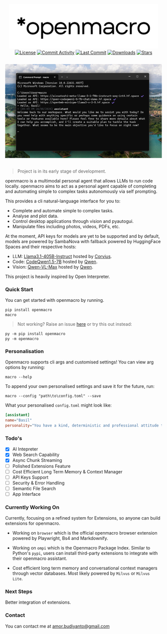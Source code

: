 <div align="center">
  <a href="https://pypi.org/project/openmacro/">
    <img src="https://raw.githubusercontent.com/Openmacro/openmacro/46bb3481766cb66983cb191db731c41f5f69d18d/docs/images/openmacro-title.svg" width="480" height="auto" alt="Openmacro"/>
  </a>
</div>
<div align="center">
<a href="https://github.com/Openmacro/openmacro/blob/main/LICENSE"><img src="https://img.shields.io/static/v1?label=license&message=MIT&color=white&style=flat" alt="License"/></a>
  <a href="https://github.com/Openmacro/openmacro/graphs/commit-activity"><img src="https://img.shields.io/github/commit-activity/m/Openmacro/openmacro" alt="Commit Activity"/></a>
  <a href="https://github.com/Openmacro/openmacro/commits/"><img src="https://img.shields.io/github/last-commit/Openmacro/openmacro" alt="Last Commit"/></a>
  <a href="https://pypi.org/project/openmacro"><img src="https://img.shields.io/pypi/dm/openmacro" alt="Downloads"/></a>
  <a href="https://github.com/Openmacro/openmacro/stargazers"><img src="https://img.shields.io/github/stars/Openmacro/openmacro" alt="Stars"/></a>

</div>

##

<div align="center">
  <a href="https://pypi.org/project/openmacro/">
    <img src="https://raw.githubusercontent.com/Openmacro/openmacro/main/docs/images/demo.png" height="auto" alt="Openmacro"/>
  </a>
</div>

<br>

> Project is in its early stage of development.

openmacro is a multimodal personal agent that allows LLMs to run code locally. openmacro aims to act as a personal agent capable of completing and automating simple to complex tasks autonomously via self prompting.

This provides a cli natural-language interface for you to:

+ Complete and automate simple to complex tasks.
+ Analyse and plot data.
+ Control desktop applications through vision and pyautogui.
+ Manipulate files including photos, videos, PDFs, etc.

At the moment, API keys for models are yet to be supported and by default, models are powered by SambaNova with fallback powered by HuggingFace Spaces and their respective hosts:
+ LLM: [Llama3.1-405B-Instruct](https://huggingface.co/spaces/Corvius/LLaMA-3.1-405B-Instruct) hosted by [Corvius](https://huggingface.co/Corvius).
+ Code: [CodeQwen1.5-7B](https://huggingface.co/spaces/Qwen/CodeQwen1.5-7b-Chat-demo) hosted by [Qwen](https://huggingface.co/Qwen).
+ Vision: [Qwen-VL-Max](https://huggingface.co/spaces/Qwen/Qwen-VL-Max) hosted by [Qwen](https://huggingface.co/Qwen).

This project is heavily inspired by Open Interpreter. 

### Quick Start
You can get started with openmacro by running.
```shell
pip install openmacro
macro
```
> Not working? Raise an issue [here](https://github.com/amooo-ooo/openmacro/issues/new) or try this out instead:
```shell
py -m pip install openmacro
py -m openmacro
```

### Personalisation
Openmacro supports cli args and customised settings! You can view arg options by running:
```shell
macro --help
```
To append your own personalised settings and save it for the future, run:
```shell
macro --config "path\to\config.toml" --save
```

What your personalised `config.toml` might look like:
```toml
[assistant]
name="Basil"
personality="You have a kind, deterministic and professional attitude towards your work and respond in a formal, yet casual manner."
```

### Todo's 
- [x] AI Intepreter
- [X] Web Search Capability
- [X] Async Chunk Streaming
- [ ] Polished Extensions Feature
- [ ] Cost Efficient Long Term Memory & Context Manager
- [ ] API Keys Support
- [ ] Security & Error Handling
- [ ] Semantic File Search
- [ ] App Interface

### Currently Working On
Currently, focusing on a refined system for Extensions, so anyone can build extensions for openmacro.

- Working on `browser` which is the official openmacro browser extension powered by Playwright, Bs4 and Markdownify.

- Working on `ompi` which is the Openmacro Package Index. Similar to Python's `pypi`, users can install third-party extensions to integrate with their openmacro assistant.

- Cost efficient long term memory and conversational context managers through vector databases. Most likely powered by `Milvus` or `Milvus Lite`.

### Next Steps
Better integration of extensions. 

### Contact
You can contact me at [amor.budiyanto@gmail.com](mailto:amor.budiyanto@gmail.com)

